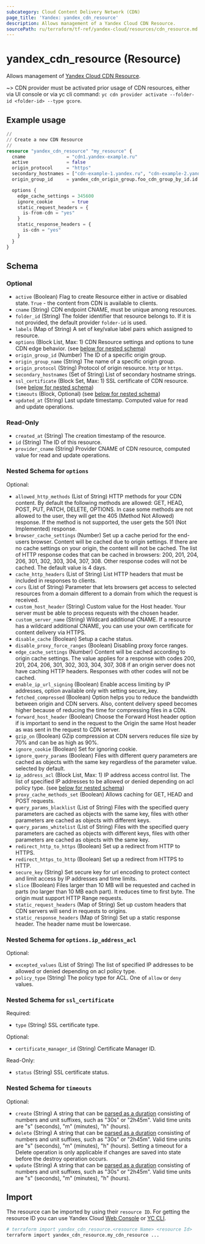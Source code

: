 ```yaml
---
subcategory: Cloud Content Delivery Network (CDN)
page_title: 'Yandex: yandex_cdn_resource'
description: Allows management of a Yandex Cloud CDN Resource.
sourcePath: ru/terraform/tf-ref/yandex-cloud/resources/cdn_resource.md
---
```


# yandex_cdn_resource (Resource)

Allows management of [Yandex Cloud CDN Resource](https://yandex.cloud/docs/cdn/concepts/resource).

~> CDN provider must be activated prior usage of CDN resources, either via UI console or via yc cli command: `yc cdn provider activate --folder-id <folder-id> --type gcore`.

## Example usage

```terraform
//
// Create a new CDN Resource
//
resource "yandex_cdn_resource" "my_resource" {
  cname               = "cdn1.yandex-example.ru"
  active              = false
  origin_protocol     = "https"
  secondary_hostnames = ["cdn-example-1.yandex.ru", "cdn-example-2.yandex.ru"]
  origin_group_id     = yandex_cdn_origin_group.foo_cdn_group_by_id.id

  options {
    edge_cache_settings = 345600
    ignore_cookie       = true
    static_request_headers = {
      is-from-cdn = "yes"
    }
    static_response_headers = {
      is-cdn = "yes"
    }
  }
}
```

<!-- schema generated by tfplugindocs -->
## Schema

### Optional

- `active` (Boolean) Flag to create Resource either in active or disabled state. `True` - the content from CDN is available to clients.
- `cname` (String) CDN endpoint CNAME, must be unique among resources.
- `folder_id` (String) The folder identifier that resource belongs to. If it is not provided, the default provider `folder-id` is used.
- `labels` (Map of String) A set of key/value label pairs which assigned to resource.
- `options` (Block List, Max: 1) CDN Resource settings and options to tune CDN edge behavior. (see [below for nested schema](#nestedblock--options))
- `origin_group_id` (Number) The ID of a specific origin group.
- `origin_group_name` (String) The name of a specific origin group.
- `origin_protocol` (String) Protocol of origin resource. `http` or `https`.
- `secondary_hostnames` (Set of String) List of secondary hostname strings.
- `ssl_certificate` (Block Set, Max: 1) SSL certificate of CDN resource. (see [below for nested schema](#nestedblock--ssl_certificate))
- `timeouts` (Block, Optional) (see [below for nested schema](#nestedblock--timeouts))
- `updated_at` (String) Last update timestamp. Computed value for read and update operations.

### Read-Only

- `created_at` (String) The creation timestamp of the resource.
- `id` (String) The ID of this resource.
- `provider_cname` (String) Provider CNAME of CDN resource, computed value for read and update operations.

<a id="nestedblock--options"></a>
### Nested Schema for `options`

Optional:

- `allowed_http_methods` (List of String) HTTP methods for your CDN content. By default the following methods are allowed: GET, HEAD, POST, PUT, PATCH, DELETE, OPTIONS. In case some methods are not allowed to the user, they will get the 405 (Method Not Allowed) response. If the method is not supported, the user gets the 501 (Not Implemented) response.
- `browser_cache_settings` (Number) Set up a cache period for the end-users browser. Content will be cached due to origin settings. If there are no cache settings on your origin, the content will not be cached. The list of HTTP response codes that can be cached in browsers: 200, 201, 204, 206, 301, 302, 303, 304, 307, 308. Other response codes will not be cached. The default value is 4 days.
- `cache_http_headers` (List of String) List HTTP headers that must be included in responses to clients.
- `cors` (List of String) Parameter that lets browsers get access to selected resources from a domain different to a domain from which the request is received.
- `custom_host_header` (String) Custom value for the Host header. Your server must be able to process requests with the chosen header.
- `custom_server_name` (String) Wildcard additional CNAME. If a resource has a wildcard additional CNAME, you can use your own certificate for content delivery via HTTPS.
- `disable_cache` (Boolean) Setup a cache status.
- `disable_proxy_force_ranges` (Boolean) Disabling proxy force ranges.
- `edge_cache_settings` (Number) Content will be cached according to origin cache settings. The value applies for a response with codes 200, 201, 204, 206, 301, 302, 303, 304, 307, 308 if an origin server does not have caching HTTP headers. Responses with other codes will not be cached.
- `enable_ip_url_signing` (Boolean) Enable access limiting by IP addresses, option available only with setting secure_key.
- `fetched_compressed` (Boolean) Option helps you to reduce the bandwidth between origin and CDN servers. Also, content delivery speed becomes higher because of reducing the time for compressing files in a CDN.
- `forward_host_header` (Boolean) Choose the Forward Host header option if is important to send in the request to the Origin the same Host header as was sent in the request to CDN server.
- `gzip_on` (Boolean) GZip compression at CDN servers reduces file size by 70% and can be as high as 90%.
- `ignore_cookie` (Boolean) Set for ignoring cookie.
- `ignore_query_params` (Boolean) Files with different query parameters are cached as objects with the same key regardless of the parameter value. selected by default.
- `ip_address_acl` (Block List, Max: 1) IP address access control list. The list of specified IP addresses to be allowed or denied depending on acl policy type. (see [below for nested schema](#nestedblock--options--ip_address_acl))
- `proxy_cache_methods_set` (Boolean) Allows caching for GET, HEAD and POST requests.
- `query_params_blacklist` (List of String) Files with the specified query parameters are cached as objects with the same key, files with other parameters are cached as objects with different keys.
- `query_params_whitelist` (List of String) Files with the specified query parameters are cached as objects with different keys, files with other parameters are cached as objects with the same key.
- `redirect_http_to_https` (Boolean) Set up a redirect from HTTP to HTTPS.
- `redirect_https_to_http` (Boolean) Set up a redirect from HTTPS to HTTP.
- `secure_key` (String) Set secure key for url encoding to protect contect and limit access by IP addresses and time limits.
- `slice` (Boolean) Files larger than 10 MB will be requested and cached in parts (no larger than 10 MB each part). It reduces time to first byte. The origin must support HTTP Range requests.
- `static_request_headers` (Map of String) Set up custom headers that CDN servers will send in requests to origins.
- `static_response_headers` (Map of String) Set up a static response header. The header name must be lowercase.

<a id="nestedblock--options--ip_address_acl"></a>
### Nested Schema for `options.ip_address_acl`

Optional:

- `excepted_values` (List of String) The list of specified IP addresses to be allowed or denied depending on acl policy type.
- `policy_type` (String) The policy type for ACL. One of `allow` or `deny` values.



<a id="nestedblock--ssl_certificate"></a>
### Nested Schema for `ssl_certificate`

Required:

- `type` (String) SSL certificate type.

Optional:

- `certificate_manager_id` (String) Certificate Manager ID.

Read-Only:

- `status` (String) SSL certificate status.


<a id="nestedblock--timeouts"></a>
### Nested Schema for `timeouts`

Optional:

- `create` (String) A string that can be [parsed as a duration](https://pkg.go.dev/time#ParseDuration) consisting of numbers and unit suffixes, such as "30s" or "2h45m". Valid time units are "s" (seconds), "m" (minutes), "h" (hours).
- `delete` (String) A string that can be [parsed as a duration](https://pkg.go.dev/time#ParseDuration) consisting of numbers and unit suffixes, such as "30s" or "2h45m". Valid time units are "s" (seconds), "m" (minutes), "h" (hours). Setting a timeout for a Delete operation is only applicable if changes are saved into state before the destroy operation occurs.
- `update` (String) A string that can be [parsed as a duration](https://pkg.go.dev/time#ParseDuration) consisting of numbers and unit suffixes, such as "30s" or "2h45m". Valid time units are "s" (seconds), "m" (minutes), "h" (hours).


## Import

The resource can be imported by using their `resource ID`. For getting the resource ID you can use Yandex Cloud [Web Console](https://console.yandex.cloud) or [YC CLI](https://yandex.cloud/docs/cli/quickstart).

```bash
# terraform import yandex_cdn_resource.<resource Name> <resource Id>
terraform import yandex_cdn_resource.my_cdn_resource ...
```
